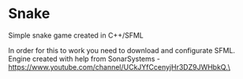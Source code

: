 # Snake
Simple snake game created in C++/SFML

In order for this to work you need to download and configurate SFML.\
Engine created with help from SonarSystems - https://www.youtube.com/channel/UCkJYfCcenyjHr3DZ9JWHbkQ.\
